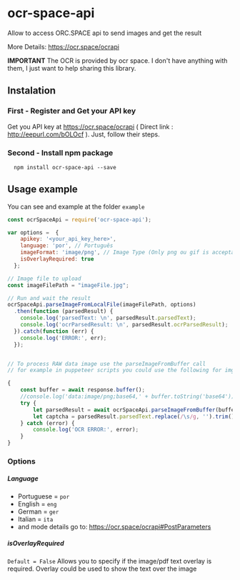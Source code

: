 # ocr-space-api

Allow to access ORC.SPACE api to send images and get the result

More Details: https://ocr.space/ocrapi

**IMPORTANT** The OCR is provided by ocr space. I don't have anything with them, I just want to help sharing this library.

## Instalation

### First - Register and Get your API key

Get you API key at https://ocr.space/ocrapi ( Direct link : http://eepurl.com/bOLOcf ). Just, follow their steps.

### Second - Install npm package

```console
  npm install ocr-space-api --save
```

## Usage example

You can see and example at the folder `example`

```javascript
const ocrSpaceApi = require('ocr-space-api');

var options =  {
    apikey: '<your_api_key_here>',
    language: 'por', // Português
    imageFormat: 'image/png', // Image Type (Only png ou gif is acceptable at the moment i wrote this)
    isOverlayRequired: true
  };

// Image file to upload
const imageFilePath = "imageFile.jpg";

// Run and wait the result
ocrSpaceApi.parseImageFromLocalFile(imageFilePath, options)
  .then(function (parsedResult) {
    console.log('parsedText: \n', parsedResult.parsedText);
    console.log('ocrParsedResult: \n', parsedResult.ocrParsedResult);
  }).catch(function (err) {
    console.log('ERROR:', err);
  });


// To process RAW data image use the parseImageFromBuffer call
// for example in puppeteer scripts you could use the following for img

{
    const buffer = await response.buffer();
    //console.log('data:image/png;base64,' + buffer.toString('base64'));
    try {
        let parsedResult = await ocrSpaceApi.parseImageFromBuffer(buffer, options);
        let captcha = parsedResult.parsedText.replace(/\s/g, '').trim();
    } catch (error) {
        console.log('OCR ERROR:', error);
    }
}

```

### Options

##### Language

- Portuguese = `por`
- English = `eng`
- German = `ger`
- Italian = `ita`
- and mode details go to: https://ocr.space/ocrapi#PostParameters

##### isOverlayRequired

`Default = False`
Allows you to specify if the image/pdf text overlay is required. Overlay could be used to show the text over the image
